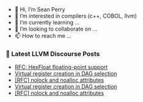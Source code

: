 - 👋 Hi, I’m Sean Perry
- 👀 I’m interested in compilers (c++, COBOL, llvm)
- 🌱 I’m currently learning ...
- 💞️ I’m looking to collaborate on ...
- 📫 How to reach me ...

<!---
s66perry/s66perry is a ✨ special ✨ repository because its `README.md` (this file) appears on your GitHub profile.
You can click the Preview link to take a look at your changes.
--->
### 📕 Latest LLVM Discourse Posts

<!-- DISCOURSE-LLVM:START -->
- [RFC: HexFloat floating-point support](https://discourse.llvm.org/t/rfc-hexfloat-floating-point-support/75833?page=2#post_22)
- [Virtual register creation in DAG selection](https://discourse.llvm.org/t/virtual-register-creation-in-dag-selection/76605#post_20)
- [[RFC] nolock and noalloc attributes](https://discourse.llvm.org/t/rfc-nolock-and-noalloc-attributes/76837?page=2#post_23)
- [Virtual register creation in DAG selection](https://discourse.llvm.org/t/virtual-register-creation-in-dag-selection/76605#post_19)
- [[RFC] nolock and noalloc attributes](https://discourse.llvm.org/t/rfc-nolock-and-noalloc-attributes/76837?page=2#post_22)
<!-- DISCOURSE-LLVM:END -->
